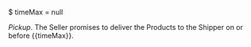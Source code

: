 $ timeMax = null

*Pickup*. The Seller promises to deliver the Products to the Shipper on or before {{timeMax}}.